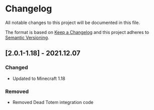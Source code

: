 # Changelog
All notable changes to this project will be documented in this file.

The format is based on [Keep a Changelog](http://keepachangelog.com/en/1.0.0/) and this project adheres to [Semantic Versioning](http://semver.org/spec/v2.0.0.html).

## [2.0.1-1.18] - 2021.12.07
### Changed
- Updated to Minecraft 1.18
### Removed
- Removed Dead Totem integration code
